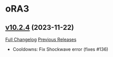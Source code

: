 # oRA3

## [v10.2.4](https://github.com/BigWigsMods/oRA3/tree/v10.2.4) (2023-11-22)
[Full Changelog](https://github.com/BigWigsMods/oRA3/compare/v10.2.3...v10.2.4) [Previous Releases](https://github.com/BigWigsMods/oRA3/releases)

- Cooldowns: Fix Shockwave error (fixes #136)  
